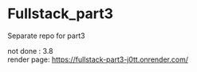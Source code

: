 # Fullstack_part3
Separate repo for part3 


not done : 3.8  
render page: https://fullstack-part3-j0tt.onrender.com/
